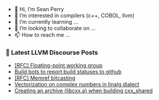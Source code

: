 - 👋 Hi, I’m Sean Perry
- 👀 I’m interested in compilers (c++, COBOL, llvm)
- 🌱 I’m currently learning ...
- 💞️ I’m looking to collaborate on ...
- 📫 How to reach me ...

<!---
s66perry/s66perry is a ✨ special ✨ repository because its `README.md` (this file) appears on your GitHub profile.
You can click the Preview link to take a look at your changes.
--->
### 📕 Latest LLVM Discourse Posts

<!-- DISCOURSE-LLVM:START -->
- [[RFC] Floating-point working group](https://discourse.llvm.org/t/rfc-floating-point-working-group/73830#post_3)
- [Build bots to report build statuses to github](https://discourse.llvm.org/t/build-bots-to-report-build-statuses-to-github/73748#post_10)
- [[RFC] Memref bitcasting](https://discourse.llvm.org/t/rfc-memref-bitcasting/66395?page=2#post_29)
- [Vectorization on complex numbers in linalg dialect](https://discourse.llvm.org/t/vectorization-on-complex-numbers-in-linalg-dialect/73898#post_1)
- [Creating an archive &lpar;libcxx.a&rpar; when building cxx_shared](https://discourse.llvm.org/t/creating-an-archive-libcxx-a-when-building-cxx-shared/73897#post_1)
<!-- DISCOURSE-LLVM:END -->
